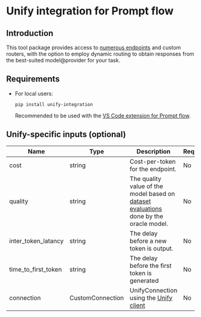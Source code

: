 # Unify integration for Prompt flow

## Introduction
This tool package provides access to [numerous endpoints](https://console.unify.ai/dashboard) and custom routers, with the option to employ dynamic routing to obtain responses from the best-suited model@provider for your task.

## Requirements
- For local users:
    ```
    pip install unify-integration
    ```
    Recommended to be used with the [VS Code extension for Prompt flow](https://marketplace.visualstudio.com/items?itemName=prompt-flow.prompt-flow).

## Unify-specific inputs (optional)

| Name | Type | Description | Required |
| ---- | ---- | ----------- | -------- |
| cost | string | Cost-per-token for the endpoint. | No |
| quality | string | The quality value of the model based on [dataset evaluations](https://console.unify.ai/dashboard) done by the oracle model. | No |
| inter_token_latancy | string | The delay before a new token is output. | No |
| time_to_first_token | string | The delay before the first token is generated | No |
| connection | CustomConnection | UnifyConnection using the [Unify client](https://github.com/unifyai/unify?tab=readme-ov-file#chatbot-agent) | No |